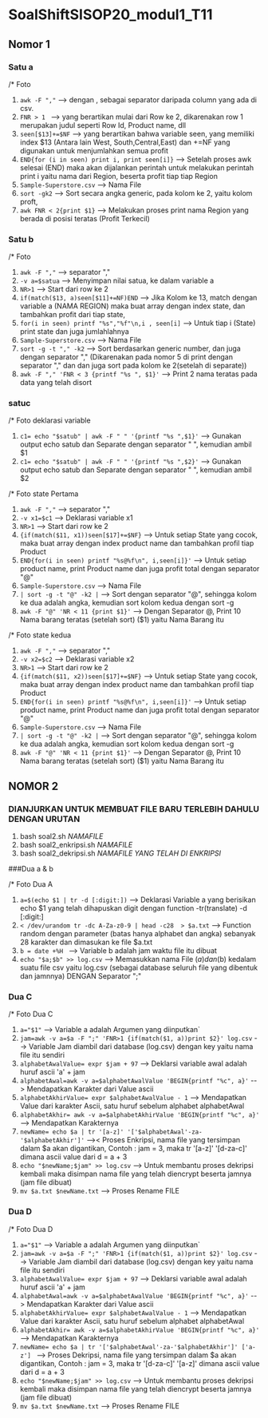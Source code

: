 # SoalShiftSISOP20_modul1_T11
## Nomor 1
### Satu a
/* Foto

1. `awk -F ","`  --> dengan , sebagai separator daripada column yang ada di csv.
2. `FNR > 1 ` --> yang berartikan mulai dari Row ke 2, dikarenakan row 1 merupakan judul seperti Row Id, Product name, dll
3. `seen[$13]+=$NF` --> yang berartikan bahwa variable seen, yang memiliki index $13 (Antara lain West, South,Central,East) dan +=NF
                      yang digunakan untuk menjumlahkan semua profit
4. `END{for (i in seen) print i, print seen[i]}` --> Setelah proses awk selesai (END) maka akan dijalankan perintah untuk melakukan perintah print i yaitu nama dari Region, beserta profit tiap tiap Region
5. `Sample-Superstore.csv` --> Nama File
6. `sort -gk2` --> Sort secara angka generic, pada kolom ke 2, yaitu kolom proft,
7. `awk FNR < 2{print $1}` --> Melakukan proses print nama Region yang berada di posisi teratas (Profit Terkecil)


### Satu b
/* Foto

1. `awk -F ","` --> separator ","
2. `-v a=$satua` --> Menyimpan nilai satua, ke dalam variable a
3. `NR>1` --> Start dari row ke 2
4. `if(match($13, a)seen[$11]+=NF)END` --> Jika Kolom ke 13, match dengan variable a (NAMA REGION) maka buat array dengan index state, dan tambahkan profit dari tiap state,
5. `for(i in seen) printf "%s","%f"\n,i , seen[i]` --> Untuk tiap i (State) print state dan juga jumlahlahnya
6. `Sample-Superstore.csv` --> Nama File
7. `sort -g -t "," -k2` --> Sort berdasarkan generic number, dan juga dengan separator "," (Dikarenakan pada nomor 5 di print dengan separator "," dan dan juga sort pada kolom ke 2(setelah di separate))
8. `awk -F "," 'FNR < 3 {printf "%s ", $1}'` --> Print 2 nama teratas pada data yang telah disort

### satuc

/* Foto deklarasi variable

1. `c1= echo "$satub" | awk -F " " '{printf "%s ",$1}'` --> Gunakan output echo satub dan Separate dengan separator " ", kemudian ambil $1
2. `c1= echo "$satub" | awk -F " " '{printf "%s ",$2}'` --> Gunakan output echo satub dan Separate dengan separator " ", kemudian ambil $2

/* Foto state Pertama

1. `awk -F ","` --> separator ","
2. `-v x1=$c1` --> Deklarasi variable x1
3. `NR>1` --> Start dari row ke 2
4. `{if(match($11, x1))seen[$17]+=$NF}` --> Untuk setiap State yang cocok, maka buat array dengan index product name dan tambahkan profil tiap Product
5. `END{for(i in seen) printf "%s@%f\n", i,seen[i]}'` --> Untuk setiap product name, print Product name dan juga profit total dengan separator "@"
6. `Sample-Superstore.csv` --> Nama File
7. `| sort -g -t "@" -k2 |` --> Sort dengan separator "@", sehingga kolom ke dua adalah angka, kemudian sort kolom kedua dengan sort -g
8. `awk -F "@" 'NR < 11 {print $1}'` --> Dengan Separator @, Print 10 Nama barang teratas (setelah sort) ($1) yaitu Nama Barang itu  

/* Foto state kedua

1. `awk -F ","` --> separator ","
2. `-v x2=$c2` --> Deklarasi variable x2
3. `NR>1` --> Start dari row ke 2
4. `{if(match($11, x2))seen[$17]+=$NF}` --> Untuk setiap State yang cocok, maka buat array dengan index product name dan tambahkan profil tiap Product
5. `END{for(i in seen) printf "%s@%f\n", i,seen[i]}'` --> Untuk setiap product name, print Product name dan juga profit total dengan separator "@"
6. `Sample-Superstore.csv` --> Nama File
7. `| sort -g -t "@" -k2 |` --> Sort dengan separator "@", sehingga kolom ke dua adalah angka, kemudian sort kolom kedua dengan sort -g
8. `awk -F "@" 'NR < 11 {print $1}'` --> Dengan Separator @, Print 10 Nama barang teratas (setelah sort) ($1) yaitu Nama Barang itu



## NOMOR 2
### DIANJURKAN UNTUK MEMBUAT FILE BARU TERLEBIH DAHULU DENGAN URUTAN
1. bash soal2.sh *NAMAFILE*
2. bash soal2_enkripsi.sh *NAMAFILE*
3. bash soal2_dekripsi.sh *NAMAFILE YANG TELAH DI ENKRIPSI*

###Dua a & b

/* Foto Dua A

1. `a=$(echo $1 | tr -d [:digit:])` --> Deklarasi Variable a yang berisikan echo $1 yang telah dihapuskan digit dengan function -tr(translate) -d [:digit:]
2. `< /dev/urandom tr -dc A-Za-z0-9 | head -c28  > $a.txt` --> Function random dengan parameter (batas hanya alphabet dan angka) sebanyak 28 karakter dan dimasukan ke file $a.txt
3. `b = date +%H ` --> Variable b adalah jam waktu file itu dibuat
4. `echo "$a;$b" >> log.csv` --> Memasukkan nama File ($a) dan ($b) kedalam suatu file csv yaitu log.csv (sebagai database seluruh file yang dibentuk dan jamnnya) DENGAN Separator ";"

### Dua C

/* Foto Dua C

1. `a="$1"` --> Variable a adalah Argumen yang diinputkan`
2. `jam=awk -v a=$a -F ";" 'FNR>1 {if(match($1, a))print $2}' log.csv` --> Variable Jam diambil dari database (log.csv) dengan key yaitu nama file itu sendiri
3. `alphabetAwalValue= expr $jam + 97` --> Deklarsi variable awal adalah huruf ascii 'a' + jam
4. `alphabetAwal=awk -v a=$alphabetAwalValue 'BEGIN{printf "%c", a}'` --> Mendapatkan Karakter dari Value ascii
5. `alphabetAkhirValue= expr $alphabetAwalValue - 1` --> Mendapatkan Value dari karakter Ascii, satu huruf sebelum alphabet alphabetAwal
6. `alphabetAkhir= awk -v a=$alphabetAkhirValue 'BEGIN{printf "%c", a}'` --> Mendapatkan Karakternya
7. `newName= echo $a | tr '[a-z]' '['$alphabetAwal'-za-'$alphabetAkhir']'` -->< Proses Enkripsi, nama file yang tersimpan dalam $a akan digantikan, Contoh : jam = 3, maka tr '[a-z]' '[d-za-c]' dimana ascii value dari d = a + 3
8. `echo "$newName;$jam" >> log.csv` --> Untuk membantu proses dekripsi kembali maka disimpan nama file yang telah diencrypt beserta jamnya (jam file dibuat)
9. `mv $a.txt $newName.txt` --> Proses Rename FILE

### Dua D

/* Foto Dua D

1. `a="$1"` --> Variable a adalah Argumen yang diinputkan`
2. `jam=awk -v a=$a -F ";" 'FNR>1 {if(match($1, a))print $2}' log.csv` --> Variable Jam diambil dari database (log.csv) dengan key yaitu nama file itu sendiri
3. `alphabetAwalValue= expr $jam + 97` --> Deklarsi variable awal adalah huruf ascii 'a' + jam
4. `alphabetAwal=awk -v a=$alphabetAwalValue 'BEGIN{printf "%c", a}'` --> Mendapatkan Karakter dari Value ascii
5. `alphabetAkhirValue= expr $alphabetAwalValue - 1` --> Mendapatkan Value dari karakter Ascii, satu huruf sebelum alphabet alphabetAwal
6. `alphabetAkhir= awk -v a=$alphabetAkhirValue 'BEGIN{printf "%c", a}'` --> Mendapatkan Karakternya
7. `newName= echo $a | tr '['$alphabetAwal'-za-'$alphabetAkhir']' ['a-z'] ` -->  Proses Dekripsi, nama file yang tersimpan dalam $a akan digantikan, Contoh : jam = 3, maka tr '[d-za-c]' '[a-z]' dimana ascii value dari d = a + 3
8. `echo "$newName;$jam" >> log.csv` --> Untuk membantu proses dekripsi kembali maka disimpan nama file yang telah diencrypt beserta jamnya (jam file dibuat)
9. `mv $a.txt $newName.txt` --> Proses Rename FILE
